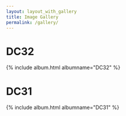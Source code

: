 ```yaml
---
layout: layout_with_gallery
title: Image Gallery
permalink: /gallery/
---
```


<div class="gallery">
<h1>DC32</h1>
  {% include album.html albumname="DC32" %}
</div>

<div class="gallery">
<h1>DC31</h1>
  {% include album.html albumname="DC31" %}
</div>